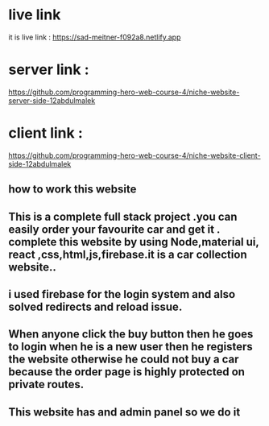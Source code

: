 #  live link
 it is live link :  https://sad-meitner-f092a8.netlify.app

# server link : 
https://github.com/programming-hero-web-course-4/niche-website-server-side-12abdulmalek

# client link : 
https://github.com/programming-hero-web-course-4/niche-website-client-side-12abdulmalek


## how to work this website


## This is a complete full stack project .you can easily order your favourite car and get it . complete this website by using Node,material ui, react ,css,html,js,firebase.it is a car collection website..

## i used firebase for the login system and also solved redirects and reload issue.

## When anyone click the buy button then he goes to login when he is a new user then he registers the website otherwise he could not buy a car because the order page is highly protected on private routes.

## This website has and admin panel so we do it
